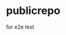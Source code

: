 # publicrepo
for e2e test




















































































































































































































































































































































































































































































































































































































































































































































































































































































































































































































































































































































































































































































































































































































































































































































































































































































































































































































































































































































































































































































































































































































































































































































































